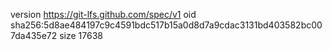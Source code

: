 version https://git-lfs.github.com/spec/v1
oid sha256:5d8ae484197c9c4591bdc517b15a0d8d7a9cdac3131bd403582bc007da435e72
size 17638
